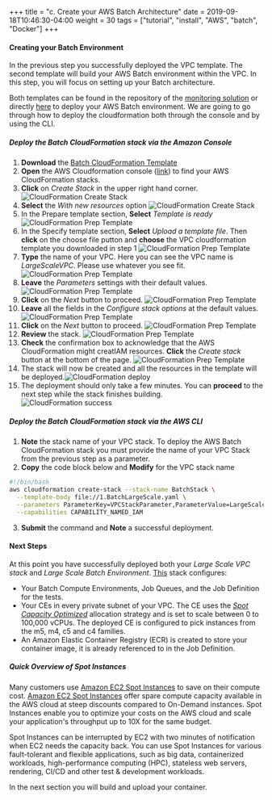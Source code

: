 +++
title = "c. Create your AWS Batch Architecture"
date = 2019-09-18T10:46:30-04:00
weight = 30
tags = ["tutorial", "install", "AWS", "batch", "Docker"]
+++

#### Creating your Batch Environment

In the previous step you successfully deployed the VPC template. The second template will build your AWS Batch environment within the VPC. In this step, you will focus on setting up your Batch architecture.

Both templates can be found in the repository of the [monitoring solution](https://github.com/aws-samples/aws-batch-runtime-monitoring) or directly [here](https://raw.githubusercontent.com/aws-samples/aws-batch-runtime-monitoring/main/docs/ExamplesCfnTemplates/Batch-Large-Scale.yaml) to deploy your AWS Batch environment. We are going to go through how to deploy the cloudformation both through the console and by using the CLI.


##### Deploy the Batch CloudFormation stack via the Amazon Console
1. **Download** the [Batch CloudFormation Template](https://raw.githubusercontent.com/aws-samples/aws-batch-runtime-monitoring/main/docs/ExamplesCfnTemplates/Batch-Large-Scale.yaml)
2. **Open** the AWS Cloudformation console ([link](https://console.aws.amazon.com/cloudformation/)) to find your AWS CloudFormation stacks.
3. **Click** on *Create Stack* in the upper right hand corner. ![CloudFormation Create Stack](/images/aws-batch/deep-dive/CloudFormation_1.png)
4. **Select** the *With new resources* option ![CloudFormation Create Stack](/images/aws-batch/deep-dive/CloudFormation_2.png)
5. In the Prepare template section, **Select** *Template is ready* ![CloudFormation Prep Template](/images/aws-batch/deep-dive/CloudFormation_-_Stack-11.png)
6. In the Specify template section, **Select** *Upload a template file*.  Then **click** on the choose file putton and **choose** the VPC cloudformation template you downloaded in step 1 ![CloudFormation Prep Template](/images/aws-batch/deep-dive/CloudFormation_-_Stack-12.png)
7. **Type** the name of your VPC. Here you can see the VPC name is *LargeScaleVPC*. Please use whatever you see fit. ![CloudFormation Prep Template](/images/aws-batch/deep-dive/CloudFormation_-_Stack-13.png)
8. **Leave** the *Parameters* settings with their default values. ![CloudFormation Prep Template](/images/aws-batch/deep-dive/CloudFormation_-_Stack-14.png)
9. **Click** on the *Next* button to proceed. ![CloudFormation Prep Template](/images/aws-batch/deep-dive/CloudFormation_-_Stack-16.png)
10. **Leave** all the fields in the *Configure stack options* at the default values.  ![CloudFormation Prep Template](/images/aws-batch/deep-dive/CloudFormation_-_Stack-15.png)
11. **Click** on the *Next* button to proceed. ![CloudFormation Prep Template](/images/aws-batch/deep-dive/Cursor_and_CloudFormation_-_Stack.png)
12. **Review** the stack. ![CloudFormation Prep Template](/images/aws-batch/deep-dive/CloudFormation_-_Stack-17.png)
13. **Check** the confirmation box to acknowledge that the AWS CloudFormation might creatIAM resources. **Click** the *Create stack* button at the bottom of the page. ![CloudFormation Prep Template](/images/aws-batch/deep-dive/CloudFormation_-_Stack-9.png)
14. The stack will now be created and all the resources in the template will be deployed.![CloudFormation deploy](/images/aws-batch/deep-dive/CloudFormation_-_Stack_LargeScaleBatch.png)
15. The deployment should only take a few minutes. You can **proceed** to the next step while the stack finishes building.  
![CloudFormation success](/images/aws-batch/deep-dive/CloudFormation_-_Stack-18.png)

##### Deploy the Batch CloudFormation stack via the AWS CLI 
1. **Note** the stack name of your VPC stack. To deploy the AWS Batch CloudFormation stack you must provide the name of your VPC Stack from the previous step as a parameter.
2. **Copy** the code block below and **Modify** for the VPC stack name

```bash
#!/bin/bash
aws cloudformation create-stack --stack-name BatchStack \
  --template-body file://1.BatchLargeScale.yaml \
  --parameters ParameterKey=VPCStackParameter,ParameterValue=LargeScaleVPC \
  --capabilities CAPABILITY_NAMED_IAM
```
3. **Submit** the command and **Note** a successful deployment.

#### Next Steps
At this point you have successfully deployed both your *Large Scale VPC stack* and *Large Scale Batch Environment*. 
[This](https://raw.githubusercontent.com/aws-samples/aws-batch-runtime-monitoring/main/docs/ExamplesCfnTemplates/Batch-Large-Scale.yaml) stack configures:
- Your Batch Compute Environments, Job Queues, and the Job Definition for the tests.
- Your CEs in every private subnet of your VPC. The CE uses the [*Spot Capacity Optimized*](https://docs.aws.amazon.com/batch/latest/userguide/allocation-strategies.html) allocation strategy and is set to scale between 0 to 100,000 vCPUs. The deployed CE is configured to pick instances from the m5, m4, c5 and c4 families. 
- An Amazon Elastic Container Registry (ECR) is created to store your container image, it is already referenced to in the Job Definition.


##### Quick Overview of Spot Instances

Many customers use [Amazon EC2 Spot Instances](https://aws.amazon.com/ec2/spot/) to save on their compute cost. [Amazon EC2 Spot Instances](https://aws.amazon.com/ec2/spot/) offer spare compute capacity available in the AWS cloud at steep discounts compared to On-Demand instances. Spot Instances enable you to optimize your costs on the AWS cloud and scale your application's throughput up to 10X for the same budget.

Spot Instances can be interrupted by EC2 with two minutes of notification when EC2 needs the capacity back. You can use Spot Instances for various fault-tolerant and flexible applications, such as big data, containerized workloads, high-performance computing (HPC), stateless web servers, rendering, CI/CD and other test & development workloads.

In the next section you will build and upload your container.
